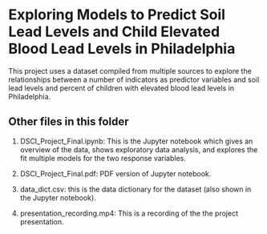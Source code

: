 # Exploring Models to Predict Soil Lead Levels and Child Elevated Blood Lead Levels in Philadelphia

This project uses a dataset compiled from multiple sources to explore the relationships between a number of indicators as predictor variables and soil lead levels and percent of children with elevated blood lead levels in Philadelphia. 

## Other files in this folder

1. DSCI_Project_Final.ipynb: This is the Jupyter notebook which gives an overview of the data, shows exploratory data analysis, and explores the fit multiple models for the two response variables. 

2. DSCI_Project_Final.pdf: PDF version of Jupyter notebook. 

3. data_dict.csv: this is the data dictionary for the dataset (also shown in the Jupyter notebook). 

4. presentation_recording.mp4: This is a recording of the the project presentation. 

